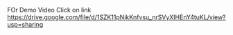 FOr Demo Video Click on link
https://drive.google.com/file/d/1SZK11pNjkKnfvsu_nrSVyXIHEnY4tuKL/view?usp=sharing
